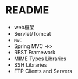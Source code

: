 # README

- web框架
- Servlet/Tomcat
- `MVC`
- Spring MVC ->>
- REST Framework
- MIME Types Libraries
- SSH Libraries
- FTP Clients and Servers